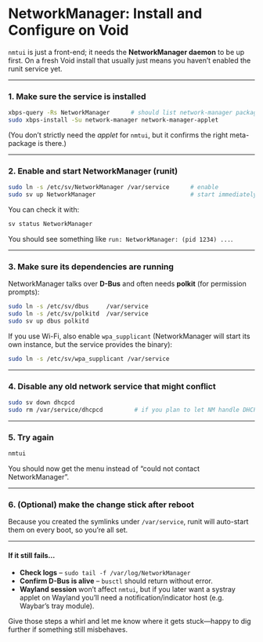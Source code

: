 # NetworkManager: Install and Configure on Void


`nmtui` is just a front-end; it needs the **NetworkManager daemon** to be up first.
On a fresh Void install that usually just means you haven’t enabled the runit service yet.

---

### 1. Make sure the service is installed

```sh
xbps-query -Rs NetworkManager      # should list network-manager package
sudo xbps-install -Su network-manager network-manager-applet
```

(You don’t strictly need the *applet* for `nmtui`, but it confirms the right meta-package is there.)

---

### 2. Enable and start NetworkManager (runit)

```sh
sudo ln -s /etc/sv/NetworkManager /var/service      # enable
sudo sv up NetworkManager                           # start immediately
```

You can check it with:

```sh
sv status NetworkManager
```

You should see something like `run: NetworkManager: (pid 1234) ...`.

---

### 3. Make sure its dependencies are running

NetworkManager talks over **D-Bus** and often needs **polkit** (for permission prompts):

```sh
sudo ln -s /etc/sv/dbus     /var/service
sudo ln -s /etc/sv/polkitd  /var/service
sudo sv up dbus polkitd
```

If you use Wi-Fi, also enable `wpa_supplicant` (NetworkManager will start its own instance, but the service provides the binary):

```sh
sudo ln -s /etc/sv/wpa_supplicant /var/service
```

---

### 4. Disable any old network service that might conflict

```sh
sudo sv down dhcpcd
sudo rm /var/service/dhcpcd         # if you plan to let NM handle DHCP
```

---

### 5. Try again

```sh
nmtui
```

You should now get the menu instead of “could not contact NetworkManager”.

---

### 6. (Optional) make the change stick after reboot

Because you created the symlinks under `/var/service`, runit will auto-start them on every boot, so you’re all set.

---

#### If it still fails…

* **Check logs** – `sudo tail -f /var/log/NetworkManager`
* **Confirm D-Bus is alive** – `busctl` should return without error.
* **Wayland session** won’t affect `nmtui`, but if you later want a systray applet on Wayland you’ll need a notification/indicator host (e.g. Waybar’s tray module).

Give those steps a whirl and let me know where it gets stuck—happy to dig further if something still misbehaves.
